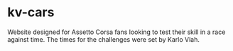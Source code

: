 # kv-cars
Website designed for Assetto Corsa fans looking to test their skill in a race against time. The times for the challenges were set by Karlo Vlah.
